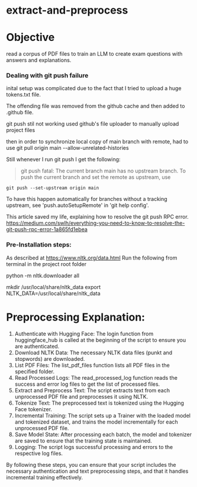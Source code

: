 # extract-and-preprocess

# Objective
read a corpus of PDF files to train an LLM to create exam questions with answers and explanations.

### Dealing with git push failure
inital setup was complicated due to the fact that
I tried to upload a huge tokens.txt file.

The offending file was removed from the github cache
and then added to .github file.

git push stil not working
used github's file uploader to manually upload project
files

then in order to synchronize local copy of main branch
with remote, had to use 
git pull origin main --allow-unrelated-histories

Still whenever I run git push I get the following:

> git push
fatal: The current branch main has no upstream branch.
To push the current branch and set the remote as upstream, use

    git push --set-upstream origin main

To have this happen automatically for branches without a tracking
upstream, see 'push.autoSetupRemote' in 'git help config'.

This article saved my life, explaining how to resolve the git push RPC error.
https://medium.com/swlh/everything-you-need-to-know-to-resolve-the-git-push-rpc-error-1a865fd1ebea

### Pre-Installation steps:
As described at https://www.nltk.org/data.html
Run the following from terminal in the project root folder

python -m nltk.downloader all

mkdir /usr/local/share/nltk_data
export NLTK_DATA=/usr/local/share/nltk_data



# Preprocessing Explanation:
1. Authenticate with Hugging Face: The login function from huggingface_hub is called at the beginning of the script to ensure you are authenticated.
2. Download NLTK Data: The necessary NLTK data files (punkt and stopwords) are downloaded.
3. List PDF Files: The list_pdf_files function lists all PDF files in the specified folder.
4. Read Processed Logs: The read_processed_log function reads the success and error log files to get the list of processed files.
5. Extract and Preprocess Text: The script extracts text from each unprocessed PDF file and preprocesses it using NLTK.
6. Tokenize Text: The preprocessed text is tokenized using the Hugging Face tokenizer.
7. Incremental Training: The script sets up a Trainer with the loaded model and tokenized dataset, and trains the model incrementally for each unprocessed PDF file.
8. Save Model State: After processing each batch, the model and tokenizer are saved to ensure that the training state is maintained.
9. Logging: The script logs successful processing and errors to the respective log files.

By following these steps, you can ensure that your script includes the necessary authentication and text preprocessing steps, and that it handles incremental training effectively.

